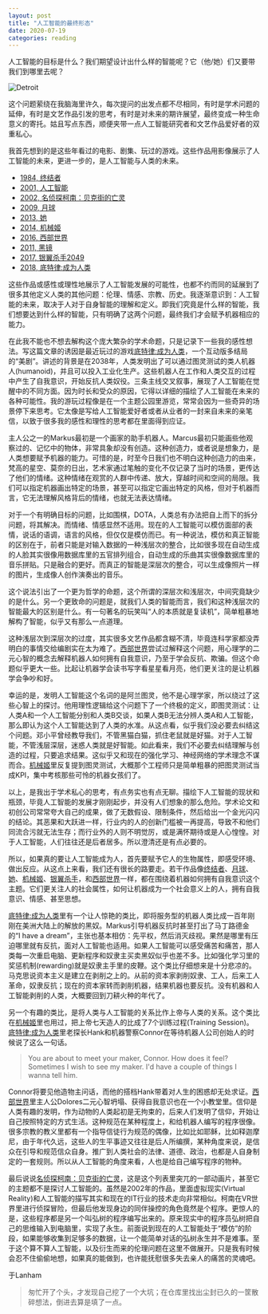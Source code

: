 ```yaml
---
layout: post
title: "人工智能的最终形态"
date: 2020-07-19
categories: reading
---
```


人工智能的目标是什么？我们期望设计出什么样的智能呢？它（他/她）们又要带我们到哪里去呢？

![Detroit](https://media.playstation.com/is/image/SCEA/detroit-become-human-demo-image-block-20apr18?$native_xxl_nt$)

这个问题萦绕在我脑海里许久，每次提问的出发点都不尽相同，有时是学术问题的延伸，有时是文艺作品引发的思考，有时是对未来的期许展望，最终变成一种生命意义的寄托。姑且写点东西，顺便夹带一点人工智能研究者和文艺作品爱好者的双重私心。

我首先想到的是这些年看过的电影、剧集、玩过的游戏。这些作品用影像展示了人工智能的未来，更进一步的，是人工智能与人类的未来。

* [1984, 终结者](https://movie.douban.com/subject/1300656/)
* [2001, 人工智能](https://movie.douban.com/subject/1302827/)
* [2002, 名侦探柯南：贝克街的亡灵](https://movie.douban.com/subject/2286642/)
* [2009, 月球](https://movie.douban.com/subject/3073124/)
* [2013, 她](https://movie.douban.com/subject/6722879/)
* [2014, 机械姬](https://movie.douban.com/subject/4160540/)
* [2016, 西部世界](https://movie.douban.com/subject/2338055/)
* [2011, 黑镜](https://movie.douban.com/subject/7054120/)
* [2017, 银翼杀手2049](https://movie.douban.com/subject/10512661/)
* [2018, 底特律:成为人类](https://www.douban.com/game/26652745/)

这些作品或感性或理性地展示了人工智能发展的可能性，也都不约而同的延展到了很多其他定义人类的其他问题：伦理、情感、宗教、历史。我逐渐意识到：人工智能的未来，取决于人对于自身智能的理解和定义。即我们究竟是什么样的智能，我们想要达到什么样的智能，只有明确了这两个问题，最终我们才会赋予机器相应的能力。

在此我不能也不想去解构这个庞大繁杂的学术命题，只是记录下一些我的感性想法。写这篇文章的诱因是最近玩过的游戏[底特律:成为人类](https://www.douban.com/game/26652745/)，一个互动版多结局的“美剧”。讲述的背景是在2038年，人类发明出了可以通过图灵测试的类人机器人(humanoid)，并且可以投入工业化生产。这些机器人在工作和人类交互的过程中产生了自我意识，开始反抗人类奴役。三条主线交叉叙事，展现了人工智能在觉醒中的不同方面。因为时长和受众的原因，它得以详细的描绘了人工智能在未来的各种可能性。我的游玩过程像是在一个主题公园里游览，常常会因为一些奇异的场景停下来思考。它太像是写给人工智能爱好者或者从业者的一封来自未来的亲笔信，以致于很多我的感性和理性的思考都在里面得到应证。

主人公之一的Markus最初是一个画家的助手机器人。Marcus最初只能画些他观察过的、记忆中的物体，非常具象却没有创造。这种创造力，或者说是想象力，是人类想要赋予机器的能力。可惜的是，时至今日我们也不明白这种创造力的由来，梵高的星空、莫奈的日出，艺术家通过笔触的变化不仅记录了当时的场景，更传达了他们的情绪。这种情绪在观赏的人群中传递、放大，穿越时间和空间的局限。我们可以指定机器画出特定的场景，甚至可以指定它画出特定的风格，但对于机器而言，它无法理解风格背后的情绪，也就无法表达情绪。

对于一个有明确目标的问题，比如围棋，DOTA，人类总有办法把自上而下的拆分问题，将其解决。而情绪、情感显然不适用。现在的人工智能可以模仿面部的表情，说话的语调，语言的风格，但仅仅是模仿而已。有一种说法，模仿和真正智能的区别在于，前者只能是对输入数据的一种浅层次的整合，比如很多现在自动生成的人脸其实很像用数据库里的五官排列组合，自动生成的乐曲其实很像数据库里的音乐拼贴。只是融合的更好。而真正的智能是深层次的整合，可以生成像照片一样的图片，生成像人创作演奏出的音乐。

这个说法引出了一个更为哲学的命题，这个所谓的深层次和浅层次，中间究竟缺少的是什么。另一个更致命的问题是，就我们人类的智能而言，我们和这种浅层次的智能最大的区别是什么。有一句著名的玩笑叫“人的本质就是复读机”，简单粗暴地解构了智能，似乎又有那么一点道理。

这种浅层次到深层次的过度，其实很多文艺作品都含糊不清，毕竟连科学家都没弄明白的事情交给编剧实在太为难了。[西部世界](https://movie.douban.com/subject/2338055/)尝试过解释这个问题，用心理学的二元心智的概念去解释机器人如何拥有自我意识，乃至于学会反抗、欺骗。但这个命题似乎更大一些。比起让机器学会读书写字看星星看月亮，他们更关注的是让机器学会争吵和好。

幸运的是，发明人工智能这个名词的是阿兰图灵，他不是心理学家，所以绕过了这些心智上的探讨。他用理性逻辑给这个问题下了一个终极的定义，即图灵测试：让人类A和一个人工智能分别和人类B交谈，如果人类B无法分辨人类A和人工智能，那么即认为这个人工智能达到了人类的水准。从这点看，似乎我们没必要去纠结这个问题。邓小平曾经教导我们，不管黑猫白猫，抓住老鼠就是好猫。对于人工智能，不管浅层深层，迷惑人类就是好智能。如此看来，我们不必要去纠结理解与创造的过程，只要追求结果。这似乎又和现在的强化学习、神经网络的学术理念不谋而合。[机械姬](https://movie.douban.com/subject/4160540/)里反复提到图灵测试，大概那个工程师只是简单粗暴的把图灵测试当成KPI，集中考核那些可怜的机器女孩们了。

以上，是我出于学术私心的思考，有点务实也有点无聊。描绘下人工智能的现状和瓶颈，毕竟人工智能的发展才刚刚起步，并没有人们想象的那么危险。学术论文和初创公司常常夸大自己的成果，做了无数假设、限制条件，然后给出一个金光闪闪的结论。其恶果和大跃进一样，行业内的人的创新门槛被一再提高，导致不和他们同流合污就无法生存；而行业外的人则不明觉厉，或是满怀期待或是人心惶惶。对于人工智能，人们往往还是后者居多。所以澄清还是有点必要的。

所以，如果真的要让人工智能成为人，首先要赋予它人的生物属性，即感受环境、做出反应。从这点上来看，我们还有很长的路要走。若干作品像[终结者](https://movie.douban.com/subject/1300656/)、[月球](https://movie.douban.com/subject/3073124/)、[她](https://movie.douban.com/subject/6722879/)、[机械姬](https://movie.douban.com/subject/4160540/)、[银翼杀手](https://movie.douban.com/subject/10512661/)，和[西部世界](https://movie.douban.com/subject/2338055/)一样，都在围绕着机器如何拥有自我意识这个主题。它们更关注人的社会属性，如何让机器成为一个社会意义上的人，拥有自我意识、情感、甚至思想。

[底特律:成为人类](https://www.douban.com/game/26652745/)里有一个让人惊艳的类比，即将服务型的机器人类比成一百年刚刚在美洲大陆上的解放的黑奴。Markus引导机器反抗时甚至打出了马丁路德金的“I have a dream”，主张也基本相仿：先平权，然后消灭歧视。果然是哪里有压迫哪里就有反抗，面对人工智能也适用。如果人工智能可以感受痛苦和痛苦，那人类每一次重启电脑、更新程序和奴隶主买卖黑奴似乎也差不多。比如强化学习里的奖惩机制(rewarding)就是奴隶主手里的皮鞭。这个类比仔细想来是十分悲凉的。马克思说资本主义是建立在剥削之上的。从前的资本家剥削奴隶、工人，后来工人革命，奴隶反抗；现在的资本家转而剥削机器，结果机器也要反抗。没有机器和人工智能剥削的人类，大概要回到刀耕火种的年代了。

另一个有趣的类比，是将人类与人工智能的关系比作上帝与人类的关系。这个类比在[机械姬](https://movie.douban.com/subject/4160540/)里也用过，把上帝七天造人的比成了7个训练过程(Training Session)。[底特律:成为人类](https://www.douban.com/game/26652745/)里老探长Hank和机器警察Connor在等待机器人公司创始人的时候说了这么一句话。

> You are about to meet your maker, Connor. How does it feel?  Sometimes I wish to see my maker. I'd have a couple of things I wanna tell him. 

Connor将要见他造物主问话，而他的搭档Hank带着对人生的困惑却无处求证。[西部世界](https://movie.douban.com/subject/2338055/)里主人公Dolores二元心智坍塌、获得自我意识也在一个小教堂里。信仰是人类有趣的发明，作为动物的人类起初是无拘束的，后来人们发明了信仰，开始让自己按照特定的方式生活。这种规范在某种程度上，和给机器人编写的程序很像。很多宗教的教义里都有一个指导信徒行为规范的偶像，比如比如耶稣，比如释迦摩尼，由于年代久远，这些人的生平事迹又往往是后人所编撰，某种角度来说，是信众在引导和规范信众自身。推广到人类社会的法律、道德、政治，也都是人自身制定的一套规则。所以从人工智能的角度来看，人也是给自己编写程序的物种。

最后说说[名侦探柯南：贝克街的亡灵](https://movie.douban.com/subject/2286642/)，这是这个列表里突兀的一部动画片，甚至它的主题都不是探讨人工智能的。虽然是2002年的作品，里面虚拟现实(Virtual Reality)和人工智能的描写其实和现在的IT行业的技术走向非常相似。柯南在VR世界里进行侦探冒险，但最后他发现身边的同伴操控的角色竟然是个程序。更惊人的是，这些程序都是另一个叫弘树的程序编写出来的。原来现实中的程序员弘树把自己的思维输入到电脑里，实现了永生。前面说到现在的人工智能处于“模仿”的阶段，如果能够收集到足够多的数据，让一个能简单对话的弘树永生并不是难事。至于这个算不算人工智能，以及衍生而来的伦理问题在这里不做展开。只是我有时候会忍不住偷偷地想，如果真的能做到，也许能抚慰很多失去亲人的痛苦的灵魂吧。

于Lanham

> 匆忙开了个头，才发现自己挖了一个大坑；在仓库里找出尘封已久的一筐散碎想法，倒进去算是填了一点。